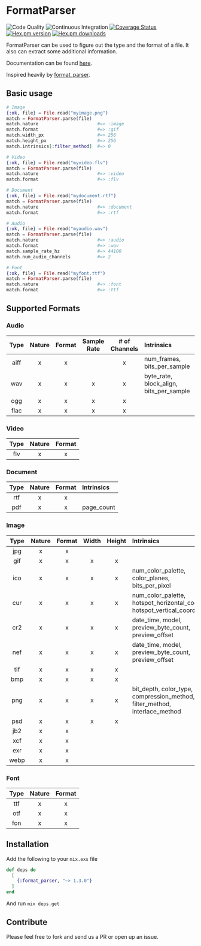 # FormatParser

![Code Quality](https://github.com/ahtung/format_parser.ex/workflows/Code%20Quality/badge.svg)
![Continuous Integration](https://github.com/ahtung/format_parser.ex/workflows/Continuous%20Integration/badge.svg)
[![Coverage Status](https://coveralls.io/repos/ahtung/format_parser.ex/badge.svg?branch=master)](https://coveralls.io/r/ahtung/format_parser.ex?branch=master)
[![Hex.pm version](https://img.shields.io/hexpm/v/format_parser.svg?style=flat-square)](https://hex.pm/packages/format_parser)
[![Hex.pm downloads](https://img.shields.io/hexpm/dt/format_parser.svg)](https://hex.pm/packages/format_parser)

FormatParser can be used to figure out the type and the format of a file.
It also can extract some additional information.

Documentation can be found [here](https://hexdocs.pm/format_parser).

Inspired heavily by [format_parser](https://github.com/WeTransfer/format_parser/).

## Basic usage

```elixir
# Image
{:ok, file} = File.read("myimage.png")
match = FormatParser.parse(file)
match.nature                      #=> :image
match.format                      #=> :gif
match.width_px                    #=> 256
match.height_px                   #=> 256
match.intrinsics[:filter_method]  #=> 0

# Video
{:ok, file} = File.read("myvideo.flv")
match = FormatParser.parse(file)
match.nature                      #=> :video
match.format                      #=> :flv

# Document
{:ok, file} = File.read("mydocument.rtf")
match = FormatParser.parse(file)
match.nature                      #=> :document
match.format                      #=> :rtf

# Audio
{:ok, file} = File.read("myaudio.wav")
match = FormatParser.parse(file)
match.nature                      #=> :audio
match.format                      #=> :wav
match.sample_rate_hz              #=> 44100
match.num_audio_channels          #=> 2

# Font
{:ok, file} = File.read("myfont.ttf")
match = FormatParser.parse(file)
match.nature                      #=> :font
match.format                      #=> :ttf

```

## Supported Formats

### Audio

| Type  | Nature | Format | Sample Rate | # of Channels | Intrinsics                              |
| :---: | :----: | :----: | :---------: | :-----------: | :-------------------------------------- |
| aiff  | x      | x      |             | x             | num_frames, bits_per_sample             |
| wav   | x      | x      | x           | x             | byte_rate, block_align, bits_per_sample |
| ogg   | x      | x      | x           | x             |                                         |
| flac  | x      | x      | x           | x             |                                         |

### Video

| Type | Nature | Format |
| :--: | :----: | :----: |
| flv  | x      | x      |

### Document

| Type | Nature | Format | Intrinsics |
| :--: | :----: | :----: | :--------- |
| rtf  | x      | x      |            |
| pdf  | x      | x      | page_count |

### Image

| Type | Nature | Format | Width | Height | Intrinsics                                                                      |
| :--: | :----: | :----: | :---: | :----: | :------------------------------------------------------------------------------ |
| jpg  | x      | x      |       |        |                                                                                 |
| gif  | x      | x      | x     | x      |                                                                                 |
| ico  | x      | x      | x     | x      | num_color_palette, color_planes, bits_per_pixel                                 |
| cur  | x      | x      | x     | x      | num_color_palette, hotspot_horizontal_coords, hotspot_vertical_coords           |
| cr2  | x      | x      | x     | x      | date_time, model, preview_byte_count, preview_offset                            |
| nef  | x      | x      | x     | x      | date_time, model, preview_byte_count, preview_offset                            |
| tif  | x      | x      | x     | x      |                                                                                 |
| bmp  | x      | x      | x     | x      |                                                                                 |
| png  | x      | x      | x     | x      | bit_depth, color_type, compression_method, crc, filter_method, interlace_method |
| psd  | x      | x      | x     | x      |                                                                                 |
| jb2  | x      | x      |       |        |                                                                                 |
| xcf  | x      | x      |       |        |                                                                                 |
| exr  | x      | x      |       |        |                                                                                 |
| webp | x      | x      |       |        |                                                                                 |

### Font

| Type | Nature | Format |
| :--: | :----: | :----: |
| ttf  | x      | x      |
| otf  | x      | x      |
| fon  | x      | x      |

## Installation

Add the following to your `mix.exs` file

```elixir
def deps do
  [
    {:format_parser, "~> 1.3.0"}
  ]
end
```

And run `mix deps.get`

## Contribute

Please feel free to fork and send us a PR or open up an issue.
